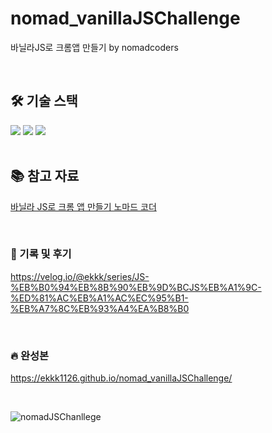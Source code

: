 # nomad_vanillaJSChallenge
바닐라JS로 크롬앱 만들기 by nomadcoders

<br />

## 🛠 기술 스택
<div>
  <img src="https://img.shields.io/badge/HTML5-E34F26?style=for-the-badge&logo=HTML5&logoColor=white">
  <img src="https://img.shields.io/badge/CSS3-1572B6?style=for-the-badge&logo=CSS3&logoColor=white">
  <img src="https://img.shields.io/badge/Javascript-F7DF1E?style=for-the-badge&logo=Javascript&logoColor=white">
</div>

<br />

## 📚 참고 자료
[바닐라 JS로 크롬 앱 만들기 노마드 코더](https://nomadcoders.co/vanillajs-challenge)

<br />

### 📝 기록 및 후기 
  https://velog.io/@ekkk/series/JS-%EB%B0%94%EB%8B%90%EB%9D%BCJS%EB%A1%9C-%ED%81%AC%EB%A1%AC%EC%95%B1-%EB%A7%8C%EB%93%A4%EA%B8%B0
  
<br />

### 🔥 완성본 
  https://ekkk1126.github.io/nomad_vanillaJSChallenge/
  
  <br />
  
  ![nomadJSChanllege](https://github.com/ekkk1126/nomad_vanillaJSChallenge/assets/115553490/10c55bf1-d543-4d40-915e-1583e5c3c773)


  
  
